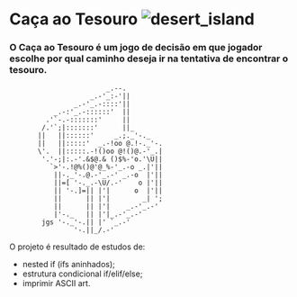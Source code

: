 # Caça ao Tesouro ![desert_island](https://github.githubassets.com/images/icons/emoji/unicode/1f3dd.png)

### O Caça ao Tesouro é um jogo de decisão em que jogador escolhe por qual caminho deseja ir na tentativa de encontrar o tesouro.

```
                        _.--.
                    _.-'_:-'||
                _.-'_.-::::'||
           _.-:'_.-::::::'  ||
         .'`-.-:::::::'     ||
        /.'`;|:::::::'      ||_
       ||   ||::::::'     _.;._'-._
       ||   ||:::::'  _.-!oo @.!-._'-.
       \'.  ||:::::.-!()oo @!()@.-'_.|
        '.'-;|:.-'.&$@.& ()$%-'o.'\U||
          `>'-.!@%()@'@_%-'_.-o _.|'||
           ||-._'-.@.-'_.-' _.-o  |'||
           ||=[ '-._.-\U/.-'    o |'||
           || '-.]=|| |'|      o  |'||
           ||      || |'|        _| ';
           ||      || |'|    _.-'_.-'
           |'-._   || |'|_.-'_.-'
        jgs '-._'-.|| |' `_.-'
                '-.||_/.-'
```

O projeto é resultado de estudos de:

- nested if (ifs aninhados);
- estrutura condicional if/elif/else;
- imprimir ASCII art.